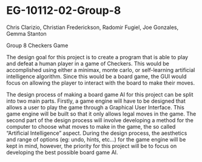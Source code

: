 # EG-10112-02-Group-8
Chris Clarizio, Christian Frederickson, Radomir Fugiel, Joe Gonzales, Gemma Stanton

Group 8 Checkers Game

The design goal for this project is to create a program that is able to play and defeat a human player in a game of Checkers. This would be accomplished using either a minimax, monte carlo, or self-learning artificial intelligence algorithm. Since this would be a board game, the GUI would focus on allowing the player to interact with the board to make their moves. 

The design process of making a board game AI for this project can be split into two main parts. Firstly, a game engine will have to be designed that allows a user to play the game through a Graphical User Interface. This game engine will be built so that it only allows legal moves in the game. The second part of the design process will involve developing a method for the computer to choose what moves to make in the game, the so called “Artificial Intelligence” aspect. During the design process, the aesthetics and range of options (eg: undo, hints, etc…) for the game engine will be kept in mind, however, the priority for this project will be to focus on developing the best possible board game AI. 


